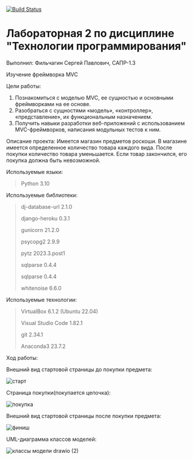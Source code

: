 [![Build Status](https://app.travis-ci.com/kpdvstu/PTLab2.svg?branch=master)](https://app.travis-ci.com/kpdvstu/PTLab2)
# Лабораторная 2 по дисциплине "Технологии программирования"

Выполнил: Фильчагин Сергей Павлович, САПР-1.3

Изучение фреймворка MVC

Цели работы:
  1. Познакомиться c моделью MVC, ее сущностью и основными фреймворками на ее основе.
  2. Разобраться с сущностями «модель», «контроллер», «представление», их функциональным 
  назначением.
  3. Получить навыки разработки веб-приложений с использованием MVC-фреймворков, написания 
  модульных тестов к ним.

Описание проекта: 
  Имеется магазин предметов роскоши. В магазине имеется определенное количество товара каждого вида. После покупки количество товара уменьшается. Если товар закончился, его покупка должна быть невозможной.

Используемые языки: 
>Python 3.10

Используемые библиотеки:
> dj-database-url    2.1.0
>
> django-heroku      0.3.1
>
> gunicorn           21.2.0
>
> psycopg2           2.9.9
>
> pytz               2023.3.post1
>
> sqlparse           0.4.4
>
> sqlparse           0.4.4
>
> whitenoise         6.6.0
  
Используемые технологии:
>VirtualBox 6.1.2 (Ubuntu 22.04)
>
>Visual Studio Code 1.82.1
>
>git 2.34.1
>
>Anaconda3 23.7.2

Ход работы:

Внешний вид стартовой страницы до покупки предмета:

![старт](https://github.com/SerFiLiuZ/TPLab2/assets/63652192/190579f2-49ed-4d07-82ad-f05fb5b5ef81)

Страница покупки(покупается цепочка):

![покупка](https://github.com/SerFiLiuZ/TPLab2/assets/63652192/1623303c-d723-41d2-ba67-54ff358c9dd2)

Внешний вид стартовой страницы после покупки предмета:

![финиш](https://github.com/SerFiLiuZ/TPLab2/assets/63652192/933e5eeb-edbb-4949-807d-2bcf0c928057)

UML-диаграмма классов моделей:

![классы модели drawio (2)](https://github.com/SerFiLiuZ/TPLab2/assets/63652192/6bc17983-5dad-49ef-9a0d-ecbc7e13f433)




